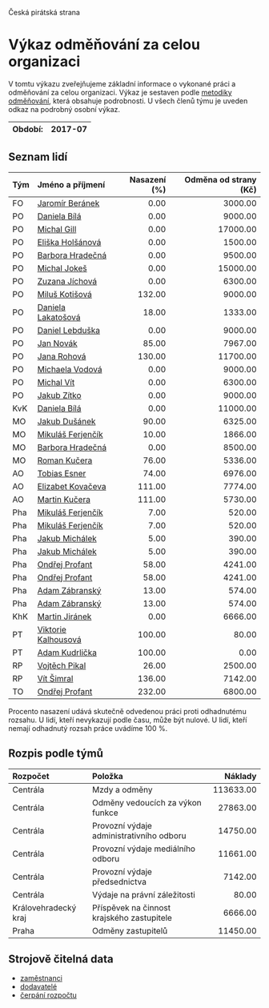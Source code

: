 Česká pirátská strana

Výkaz odměňování za celou organizaci
===========================

V tomtu výkazu zveřejňujeme základní informace o vykonané práci a odměňování
za celou organizaci. Výkaz je sestaven podle [metodiky odměňování][metodika],
která obsahuje podrobnosti. U všech členů týmu je uveden odkaz na podrobný osobní výkaz.

Období:                  | 2017-07
-----------------------  | --------------------


Seznam lidí
--------------

| Tým   | Jméno a příjmení                                                  |   Nasazení (%) |   Odměna od strany (Kč) |
|:------|:------------------------------------------------------------------|---------------:|------------------------:|
| FO    | [Jaromír Beránek](../../tymy/FO/2017/07/jaromir-beranek/)         |           0.00 |                 3000.00 |
| PO    | [Daniela Bílá](../../tymy/PO/2017/07/daniela-bila/)               |           0.00 |                 9000.00 |
| PO    | [Michal Gill](../../tymy/PO/2017/07/michal-gill/)                 |           0.00 |                17000.00 |
| PO    | [Eliška Holšánová](../../tymy/PO/2017/07/eliska-holsanova/)       |           0.00 |                 1500.00 |
| PO    | [Barbora Hradečná](../../tymy/PO/2017/07/barbora-hradecna/)       |           0.00 |                 9500.00 |
| PO    | [Michal Jokeš](../../tymy/PO/2017/07/michal-jokes/)               |           0.00 |                15000.00 |
| PO    | [Zuzana Jíchová](../../tymy/PO/2017/07/zuzana-jichova/)           |           0.00 |                 6300.00 |
| PO    | [Miluš Kotišová](../../tymy/PO/2017/07/milus-kotisova/)           |         132.00 |                 9000.00 |
| PO    | [Daniela Lakatošová](../../tymy/PO/2017/07/daniela-lakatosova/)   |          18.00 |                 1333.00 |
| PO    | [Daniel Lebduška](../../tymy/PO/2017/07/daniel-lebduska/)         |           0.00 |                 9000.00 |
| PO    | [Jan Novák](../../tymy/PO/2017/07/jan-novak/)                     |          85.00 |                 7967.00 |
| PO    | [Jana Rohová](../../tymy/PO/2017/07/jana-rohova/)                 |         130.00 |                11700.00 |
| PO    | [Michaela Vodová](../../tymy/PO/2017/07/michaela-vodova/)         |           0.00 |                 9000.00 |
| PO    | [Michal Vít](../../tymy/PO/2017/07/michal-vit/)                   |           0.00 |                 6300.00 |
| PO    | [Jakub Zítko](../../tymy/PO/2017/07/jakub-zitko/)                 |           0.00 |                 9000.00 |
| KvK   | [Daniela Bílá](../../tymy/KvK/2017/07/daniela-bila/)              |           0.00 |                11000.00 |
| MO    | [Jakub Dušánek](../../tymy/MO/2017/07/jakub-dusanek/)             |          90.00 |                 6325.00 |
| MO    | [Mikuláš Ferjenčík](../../tymy/MO/2017/07/mikulas-ferjencik/)     |          10.00 |                 1866.00 |
| MO    | [Barbora Hradečná](../../tymy/MO/2017/07/barbora-hradecna/)       |           0.00 |                 8500.00 |
| MO    | [Roman Kučera](../../tymy/MO/2017/07/roman-kucera/)               |          76.00 |                 5336.00 |
| AO    | [Tobias Esner](../../tymy/AO/2017/07/tobias-esner/)               |          74.00 |                 6976.00 |
| AO    | [Elizabet Kovačeva](../../tymy/AO/2017/07/elizabet-kovaceva/)     |         111.00 |                 7774.00 |
| AO    | [Martin Kučera](../../tymy/AO/2017/07/martin-kucera/)             |         111.00 |                 5730.00 |
| Pha   | [Mikuláš Ferjenčík](../../tymy/Pha/2017/07/mikulas-ferjencik/)    |           7.00 |                  520.00 |
| Pha   | [Mikuláš Ferjenčík](../../tymy/Pha/2017/07/mikulas-ferjencik/)    |           7.00 |                  520.00 |
| Pha   | [Jakub Michálek](../../tymy/Pha/2017/07/jakub-michalek/)          |           5.00 |                  390.00 |
| Pha   | [Jakub Michálek](../../tymy/Pha/2017/07/jakub-michalek/)          |           5.00 |                  390.00 |
| Pha   | [Ondřej Profant](../../tymy/Pha/2017/07/ondrej-profant/)          |          58.00 |                 4241.00 |
| Pha   | [Ondřej Profant](../../tymy/Pha/2017/07/ondrej-profant/)          |          58.00 |                 4241.00 |
| Pha   | [Adam Zábranský](../../tymy/Pha/2017/07/adam-zabransky/)          |          13.00 |                  574.00 |
| Pha   | [Adam Zábranský](../../tymy/Pha/2017/07/adam-zabransky/)          |          13.00 |                  574.00 |
| KhK   | [Martin Jiránek](../../tymy/KhK/2017/07/martin-jiranek/)          |           0.00 |                 6666.00 |
| PT    | [Viktorie Kalhousová](../../tymy/PT/2017/07/viktorie-kalhousova/) |         100.00 |                   80.00 |
| PT    | [Adam Kudrlička](../../tymy/PT/2017/07/adam-kudrlicka/)           |         100.00 |                    0.00 |
| RP    | [Vojtěch Pikal](../../tymy/RP/2017/07/vojtech-pikal/)             |          26.00 |                 2500.00 |
| RP    | [Vít Šimral](../../tymy/RP/2017/07/vit-simral/)                   |         136.00 |                 7142.00 |
| TO    | [Ondřej Profant](../../tymy/TO/2017/07/ondrej-profant/)           |         232.00 |                 6800.00 |

Procento nasazení udává skutečně odvedenou práci proti odhadnutému rozsahu. 
U lidí, kteří nevykazují podle času, může být nulové. U lidí, kteří nemají odhadnutý rozsah
práce uvádíme 100 %.

Rozpis podle týmů
-----------------

| Rozpočet             | Položka                                    |   Náklady |
|:---------------------|:-------------------------------------------|----------:|
| Centrála             | Mzdy a odměny                              | 113633.00 |
| Centrála             | Odměny vedoucích za výkon funkce           |  27863.00 |
| Centrála             | Provozní výdaje administrativního odboru   |  14750.00 |
| Centrála             | Provozní výdaje mediálního odboru          |  11661.00 |
| Centrála             | Provozní výdaje předsednictva              |   7142.00 |
| Centrála             | Výdaje na právní záležitosti               |     80.00 |
| Královehradecký kraj | Příspěvek na činnost krajského zastupitele |   6666.00 |
| Praha                | Odměny zastupitelů                         |  11450.00 |

Strojově čitelná data
-------------------

* [zaměstnanci](zamestnanci.tsv)
* [dodavatelé](dodavatele.tsv)
* [čerpání rozpočtu](cerpani_rozpoctu.tsv)

[metodika]: https://redmine.pirati.cz/projects/po/wiki/Odmenovani
